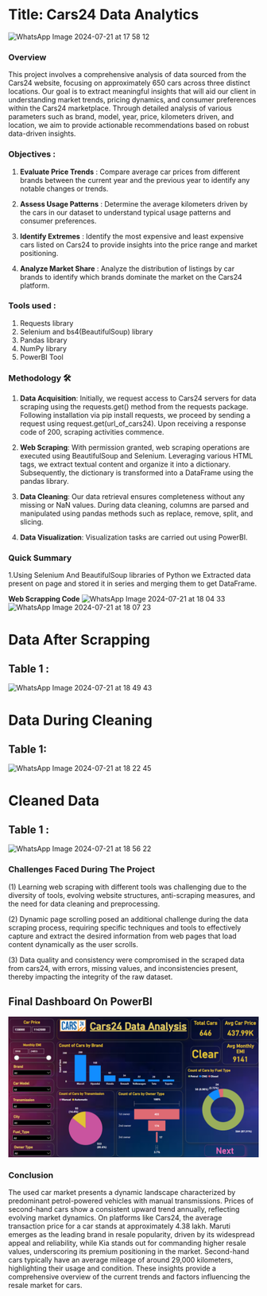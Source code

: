 # **Title**: Cars24 Data Analytics

![WhatsApp Image 2024-07-21 at 17 58 12](https://github.com/user-attachments/assets/3392afb0-4ed6-4476-87b1-4e47e2ab3fdc)

### **Overview**
This project involves a comprehensive analysis of data sourced from the Cars24 website, focusing on approximately 650 cars across three distinct locations. Our goal is to extract meaningful insights that will aid our client in understanding market trends, pricing dynamics, and consumer preferences within the Cars24 marketplace. Through detailed analysis of various parameters such as brand, model, year, price, kilometers driven, and location, we aim to provide actionable recommendations based on robust data-driven insights.

### **Objectives** :

1) **Evaluate Price Trends** :
Compare average car prices from different brands between the current year and the previous year to identify any notable changes or trends.

2) **Assess Usage Patterns** :
Determine the average kilometers driven by the cars in our dataset to understand typical usage patterns and consumer preferences.

3) **Identify Extremes** :
Identify the most expensive and least expensive cars listed on Cars24 to provide insights into the price range and market positioning.

4) **Analyze Market Share** :
Analyze the distribution of listings by car brands to identify which brands dominate the market on the Cars24 platform.

### **Tools used** :

1) Requests library
2) Selenium and bs4(BeautifulSoup) library
3) Pandas library
4) NumPy library
5) PowerBI Tool


### **Methodology** 🛠️

1) **Data Acquisition**: Initially, we request access to Cars24 servers for data scraping using the requests.get() method from the requests package. Following installation via pip install requests, we proceed by sending a request using request.get(url_of_cars24). Upon receiving a response code of 200, scraping activities commence.

2) **Web Scraping**: With permission granted, web scraping operations are executed using BeautifulSoup and Selenium. Leveraging various HTML tags, we extract textual content and organize it into a dictionary. Subsequently, the dictionary is transformed into a DataFrame using the pandas library.

3) **Data Cleaning**: Our data retrieval ensures completeness without any missing or NaN values. During data cleaning, columns are parsed and manipulated using pandas methods such as replace, remove, split, and slicing.

4) **Data Visualization**: Visualization tasks are carried out using PowerBI.


### **Quick Summary**
1.Using Selenium And BeautifulSoup libraries of Python we Extracted data present on page and stored it in series and merging them to get DataFrame.


**Web Scrapping Code**
![WhatsApp Image 2024-07-21 at 18 04 33](https://github.com/user-attachments/assets/0a7f5d12-d436-460a-80df-67c851537b41)
![WhatsApp Image 2024-07-21 at 18 07 23](https://github.com/user-attachments/assets/20f0f4eb-8585-44fa-ac0b-b32f963bf6d1)

# **Data After Scrapping**

## Table 1 :
![WhatsApp Image 2024-07-21 at 18 49 43](https://github.com/user-attachments/assets/04f5b7eb-f8ab-41b6-bcd8-e40a2f3551a8)

# **Data During Cleaning**  

## Table 1:
![WhatsApp Image 2024-07-21 at 18 22 45](https://github.com/user-attachments/assets/e4c37089-9487-4768-a4ef-b0ef1213e0f5)

# **Cleaned Data**

## Table 1 :
![WhatsApp Image 2024-07-21 at 18 56 22](https://github.com/user-attachments/assets/6ab9f981-d55e-41b8-86b8-aa498f645b66)


### **Challenges Faced During The Project** 

(1) Learning web scraping with different tools was challenging due to the diversity of tools, evolving website structures, anti-scraping measures, and the need for data cleaning and preprocessing.

(2) Dynamic page scrolling posed an additional challenge during the data scraping process, requiring specific techniques and tools to effectively capture and extract the desired information from web pages that load content dynamically as the user scrolls.

(3) Data quality and consistency were compromised in the scraped data from cars24, with errors, missing values, and inconsistencies present, thereby impacting the integrity of the raw dataset.


## **Final Dashboard On PowerBI**
![Final Dashboard On PowerBI](Project%20images/Main.png)


### **Conclusion**

The used car market presents a dynamic landscape characterized by predominant petrol-powered vehicles with manual transmissions. Prices of second-hand cars show a consistent upward trend annually, reflecting evolving market dynamics. On platforms like Cars24, the average transaction price for a car stands at approximately 4.38 lakh. Maruti emerges as the leading brand in resale popularity, driven by its widespread appeal and reliability, while Kia stands out for commanding higher resale values, underscoring its premium positioning in the market. Second-hand cars typically have an average mileage of around 29,000 kilometers, highlighting their usage and condition. These insights provide a comprehensive overview of the current trends and factors influencing the resale market for cars.










